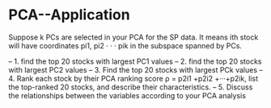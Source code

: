 # PCA--Application

Suppose k PCs are selected in your PCA for the SP  data. It means ith stock will have coordinates pi1, pi2 · · · pik in the subspace spanned by PCs. 



– 1. find the top 20 stocks with largest PC1 values 
– 2. find the top 20 stocks with largest PC2 values
– 3. Find the top 20 stocks with largest PCk values 
– 4. Rank each stock by their PCA ranking score ρ = p2i1 +p2i2 +···+p2ik, list the top-ranked 20 stocks, and describe their characteristics. 
– 5. Discuss the relationships between the variables according to your PCA analysis
